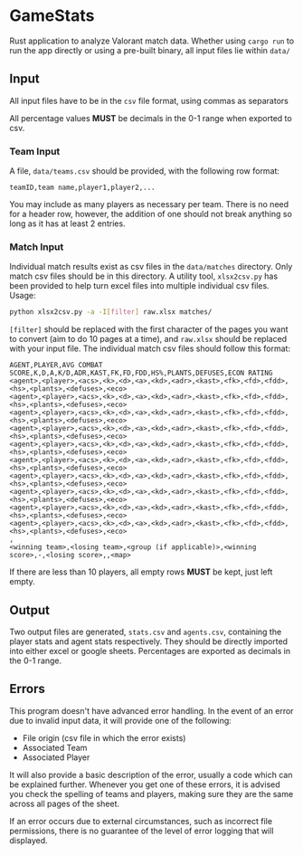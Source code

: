 # GameStats

Rust application to analyze Valorant match data. Whether using `cargo run` to run the app directly or using a pre-built binary, all input files lie within `data/`

## Input

All input files have to be in the `csv` file format, using commas as separators

All percentage values **MUST** be decimals in the 0-1 range when exported to csv.

### Team Input

A file, `data/teams.csv` should be provided, with the following row format:

```csv
teamID,team name,player1,player2,...
```

You may include as many players as necessary per team. There is no need for a header row, however, the addition of one should not break anything so long as it has at least 2 entries.

### Match Input

Individual match results exist as csv files in the `data/matches` directory. Only match csv files should be in this directory. A utility tool, `xlsx2csv.py` has been provided to help turn excel files into multiple individual csv files. Usage:

```sh
python xlsx2csv.py -a -I[filter] raw.xlsx matches/
```

`[filter]` should be replaced with the first character of the pages you want to convert (aim to do 10 pages at a time), and `raw.xlsx` should be replaced with your input file. The individual match csv files should follow this format:

```csv
AGENT,PLAYER,AVG COMBAT SCORE,K,D,A,K/D,ADR,KAST,FK,FD,FDD,HS%,PLANTS,DEFUSES,ECON RATING
<agent>,<player>,<acs>,<k>,<d>,<a>,<kd>,<adr>,<kast>,<fk>,<fd>,<fdd>,<hs>,<plants>,<defuses>,<eco>
<agent>,<player>,<acs>,<k>,<d>,<a>,<kd>,<adr>,<kast>,<fk>,<fd>,<fdd>,<hs>,<plants>,<defuses>,<eco>
<agent>,<player>,<acs>,<k>,<d>,<a>,<kd>,<adr>,<kast>,<fk>,<fd>,<fdd>,<hs>,<plants>,<defuses>,<eco>
<agent>,<player>,<acs>,<k>,<d>,<a>,<kd>,<adr>,<kast>,<fk>,<fd>,<fdd>,<hs>,<plants>,<defuses>,<eco>
<agent>,<player>,<acs>,<k>,<d>,<a>,<kd>,<adr>,<kast>,<fk>,<fd>,<fdd>,<hs>,<plants>,<defuses>,<eco>
<agent>,<player>,<acs>,<k>,<d>,<a>,<kd>,<adr>,<kast>,<fk>,<fd>,<fdd>,<hs>,<plants>,<defuses>,<eco>
<agent>,<player>,<acs>,<k>,<d>,<a>,<kd>,<adr>,<kast>,<fk>,<fd>,<fdd>,<hs>,<plants>,<defuses>,<eco>
<agent>,<player>,<acs>,<k>,<d>,<a>,<kd>,<adr>,<kast>,<fk>,<fd>,<fdd>,<hs>,<plants>,<defuses>,<eco>
<agent>,<player>,<acs>,<k>,<d>,<a>,<kd>,<adr>,<kast>,<fk>,<fd>,<fdd>,<hs>,<plants>,<defuses>,<eco>
<agent>,<player>,<acs>,<k>,<d>,<a>,<kd>,<adr>,<kast>,<fk>,<fd>,<fdd>,<hs>,<plants>,<defuses>,<eco>
,
<winning team>,<losing team>,<group (if applicable)>,<winning score>,-,<losing score>,,<map>
```

If there are less than 10 players, all empty rows **MUST** be kept, just left empty.

## Output

Two output files are generated, `stats.csv` and `agents.csv`, containing the player stats and agent stats respectively. They should be directly imported into either excel or google sheets. Percentages are exported as decimals in the 0-1 range.

## Errors

This program doesn't have advanced error handling. In the event of an error due to invalid input data, it will provide one of the following:
- File origin (csv file in which the error exists)
- Associated Team
- Associated Player

It will also provide a basic description of the error, usually a code which can be explained further. Whenever you get one of these errors, it is advised you check the spelling of teams and players, making sure they are the same across all pages of the sheet.

If an error occurs due to external circumstances, such as incorrect file permissions, there is no guarantee of the level of error logging that will displayed.
